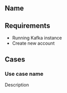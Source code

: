 ## Name 
## Requirements

 - Running Kafka instance
 - Create new account 

## Cases

### Use case name
Description
``` 
```